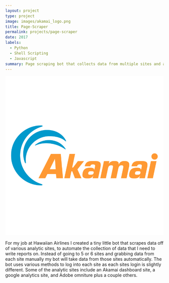 ```yaml
---
layout: project
type: project
image: images/akamai_logo.png
title: Page-Scraper
permalink: projects/page-scraper
date: 2017
labels:
  - Python
  - Shell Scripting
  - Javascript
summary: Page scraping bot that collects data from multiple sites and aggregates the data in a single excel workbook.
---
```

 
 <img class="ui medium right floated rounded image" src="../images/akamai_logo.png">
 
For my job at Hawaiian Airlines I created a tiny little bot that scrapes data off of various analytic sites, to automate the collection of data that I need to write reports on. Instead of going to 5 or 6 sites and grabbing data from each site manually my bot will take data from those sites automatically. The bot uses various methods to log into each site as each sites login is slightly different. Some of the analytic sites include an Akamai dashboard site, a google analytics site, and Adobe omniture plus a couple others.
